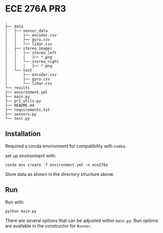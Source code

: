 # ECE 276A PR3

```
.
├── data
│   ├── sensor_data
│   │   ├── encoder.csv
│   │   ├── gyro.csv
│   │   └── lidar.csv
│   ├── stereo_images
│   │   ├── stereo_left
│   │   │   ├── *.png
│   │   └── stereo_right
│   │   │   ├── *.png
│   └── test
│       ├── encoder.csv
│       ├── gyro.csv
│       └── lidar.csv
└── results
├── environment.yml
├── main.py
├── pr2_utils.py
├── README.md
├── requirements.txt
├── sensors.py
└── test.py
```

## Installation

Required a conda environment for compatibility with `numba`.

set up environment with:

```
conda env create -f environment.yml -n ece276a
```

Store data as shown in the directory structure above.

## Run

Run with:

```python main.py```

There are several options that can be adjusted within `main.py`.
Run options are available in the constructor for `Runner`.

